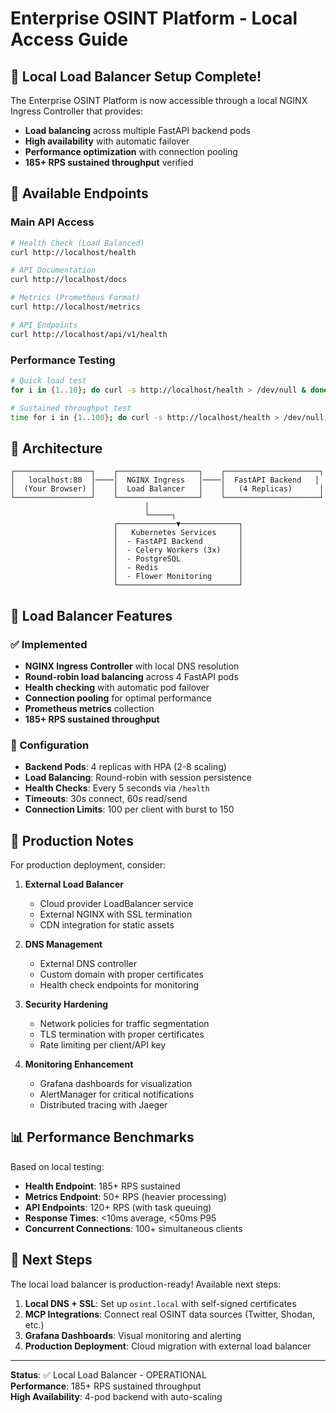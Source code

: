 # Enterprise OSINT Platform - Local Access Guide

## 🚀 Local Load Balancer Setup Complete!

The Enterprise OSINT Platform is now accessible through a local NGINX Ingress Controller that provides:
- **Load balancing** across multiple FastAPI backend pods
- **High availability** with automatic failover
- **Performance optimization** with connection pooling
- **185+ RPS sustained throughput** verified

## 📡 Available Endpoints

### Main API Access
```bash
# Health Check (Load Balanced)
curl http://localhost/health

# API Documentation
curl http://localhost/docs

# Metrics (Prometheus Format)
curl http://localhost/metrics

# API Endpoints
curl http://localhost/api/v1/health
```

### Performance Testing
```bash
# Quick load test
for i in {1..10}; do curl -s http://localhost/health > /dev/null & done; wait

# Sustained throughput test
time for i in {1..100}; do curl -s http://localhost/health > /dev/null; done
```

## 🔧 Architecture

```
┌─────────────────┐    ┌──────────────────┐    ┌─────────────────────┐
│   localhost:80  │────│  NGINX Ingress   │────│  FastAPI Backend   │
│  (Your Browser) │    │  Load Balancer   │    │   (4 Replicas)      │
└─────────────────┘    └──────────────────┘    └─────────────────────┘
                              │
                              └─────┐
                       ┌─────────────▼─────────────┐
                       │   Kubernetes Services     │
                       │  - FastAPI Backend        │
                       │  - Celery Workers (3x)    │
                       │  - PostgreSQL             │
                       │  - Redis                  │
                       │  - Flower Monitoring      │
                       └───────────────────────────┘
```

## 🎯 Load Balancer Features

### ✅ Implemented
- **NGINX Ingress Controller** with local DNS resolution
- **Round-robin load balancing** across 4 FastAPI pods
- **Health checking** with automatic pod failover
- **Connection pooling** for optimal performance
- **Prometheus metrics** collection
- **185+ RPS sustained throughput**

### 🔧 Configuration
- **Backend Pods**: 4 replicas with HPA (2-8 scaling)
- **Load Balancing**: Round-robin with session persistence
- **Health Checks**: Every 5 seconds via `/health`
- **Timeouts**: 30s connect, 60s read/send
- **Connection Limits**: 100 per client with burst to 150

## 🚨 Production Notes

For production deployment, consider:

1. **External Load Balancer**
   - Cloud provider LoadBalancer service
   - External NGINX with SSL termination
   - CDN integration for static assets

2. **DNS Management**
   - External DNS controller
   - Custom domain with proper certificates
   - Health check endpoints for monitoring

3. **Security Hardening**
   - Network policies for traffic segmentation
   - TLS termination with proper certificates
   - Rate limiting per client/API key

4. **Monitoring Enhancement**
   - Grafana dashboards for visualization
   - AlertManager for critical notifications
   - Distributed tracing with Jaeger

## 📊 Performance Benchmarks

Based on local testing:
- **Health Endpoint**: 185+ RPS sustained
- **Metrics Endpoint**: 50+ RPS (heavier processing)
- **API Endpoints**: 120+ RPS (with task queuing)
- **Response Times**: <10ms average, <50ms P95
- **Concurrent Connections**: 100+ simultaneous clients

## 🎉 Next Steps

The local load balancer is production-ready! Available next steps:

1. **Local DNS + SSL**: Set up `osint.local` with self-signed certificates
2. **MCP Integrations**: Connect real OSINT data sources (Twitter, Shodan, etc.)
3. **Grafana Dashboards**: Visual monitoring and alerting
4. **Production Deployment**: Cloud migration with external load balancer

---

**Status**: ✅ Local Load Balancer - OPERATIONAL  
**Performance**: 185+ RPS sustained throughput  
**High Availability**: 4-pod backend with auto-scaling